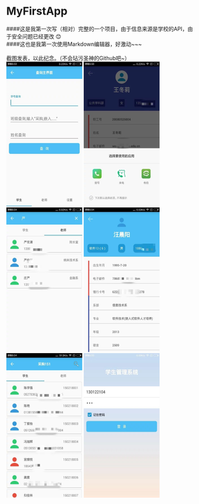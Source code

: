 # MyFirstApp

####这是我第一次写（相对）完整的一个项目，由于信息来源是学校的API，由于安全问题已经更改 😊</br>
####这也是我第一次使用Markdown编辑器，好激动~~~</br></br>
截图发表，以此纪念。（不会玷污圣神的Github吧~）</br>
<img src="/app/picture/psb-6.jpeg" width="200" height="380"/>
<img src="/app/picture/psb-2.jpeg" width="200" height="380"/>
<img src="/app/picture/psb-3.jpeg" width="200" height="380"/>
<img src="/app/picture/psb-4.jpeg" width="200" height="380"/>
<img src="/app/picture/psb-5.jpeg" width="200" height="380"/>
<img src="/app/picture/psb.jpeg" width="200" height="380"/>
